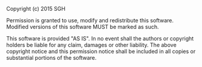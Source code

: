 Copyright (c) 2015 SGH

Permission is granted to use, modify and redistribute this software. Modified versions of this software MUST be marked as such.

This software is provided "AS IS". In no event shall the authors or copyright holders be liable for any claim, damages or other liability. The above copyright notice and this permission notice shall be included in all copies or substantial portions of the software.
